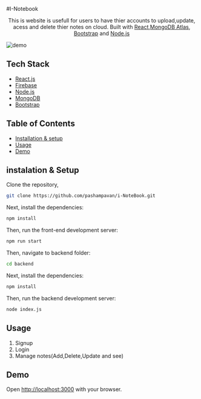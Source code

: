 #I-Notebook

<p align="center">
  This is website is usefull for users to have thier accounts to upload,update, acess and delete thier notes on cloud. Built with <a href='https://react.dev'>React</a>,<a href='https://www.mongodb.com/'>MongoDB Atlas</a>, <a href='https://getbootstrap.com/'>Bootstrap</a> and <a href='https://nodejs.org/'>Node.js</a>
</p>

![demo](https://i.ibb.co/3F61S7R/i-notebook-demo1.png)

## Tech Stack 

-   [React.js](https://react.dev/)
-   [Firebase](https://firebase.google.com/)
-   [Node.js](https://nodejs.org/)
-   [MongoDB](https://www.mongodb.com/)
-   [Bootstrap](https://getbootstrap.com/)

## Table of Contents
- [Installation & setup](#installation)
- [Usage](##Usage)
- [Demo](#Demo)
  
## instalation & Setup
Clone the repository,
```bash
git clone https://github.com/pashampavan/i-NoteBook.git
```
Next, install the dependencies:
```bash
npm install
```
Then, run the front-end development server:
```bash
npm run start
```
Then, navigate to backend folder:
```bash
cd backend
```
Next, install the dependencies:
```bash
npm install
```

Then, run the backend development server:
```bash
node index.js
```
## Usage
1. Signup
2. Login
3. Manage notes(Add,Delete,Update and see)
   
## Demo
Open [http://localhost:3000](http://localhost:3000) with your browser.
